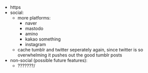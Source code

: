 * https
* social:
  * more platforms:
    * naver
    * mastodo
    * amino
    * kakao something
    * instagram
  * cache tumblr and twitter seperately again, since twitter is so overwhelming
    it pushes out the good tumblr posts
* non-social (possible future features):
  * ???????/

